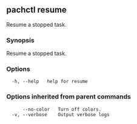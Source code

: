 ## pachctl resume

Resume a stopped task.

### Synopsis

Resume a stopped task.

### Options

```
  -h, --help   help for resume
```

### Options inherited from parent commands

```
      --no-color   Turn off colors.
  -v, --verbose    Output verbose logs
```

